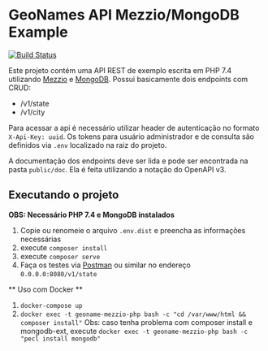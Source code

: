 GeoNames API Mezzio/MongoDB Example
=================================================
[![Build Status](https://semaphoreci.com/api/v1/mariojrrc/geonames-api-mezzio/branches/master/badge.svg)](https://semaphoreci.com/mariojrrc/geonames-api)

Este projeto contém uma API REST de exemplo escrita em PHP 7.4 utilizando [Mezzio](https://docs.mezzio.dev/) e [MongoDB](https://mongodb.com/).
Possui basicamente dois endpoints com CRUD:

- /v1/state
- /v1/city

Para acessar a api é necessário utilizar header de autenticação no formato `X-Api-Key: uuid`. Os tokens para  usuário administrador e de consulta são definidos via `.env` localizado na raiz do projeto.

A documentação dos endpoints deve ser lida e pode ser encontrada na pasta `public/doc`. Ela é feita utilizando a notação do OpenAPI v3.

## Executando o projeto

**OBS: Necessário PHP 7.4 e MongoDB instalados**

1. Copie ou renomeie o arquivo `.env.dist` e preencha as informações necessárias
2. execute `composer install`
3. execute `composer serve`
4. Faça os testes via [Postman](https://www.getpostman.com/) ou similar no endereço `0.0.0.0:8080/v1/state`

** Uso com Docker **
1. `docker-compose up`
2. `docker exec -t geoname-mezzio-php bash -c "cd /var/www/html && composer install"`
Obs: caso tenha problema com composer install e mongodb-ext, execute `docker exec -t geoname-mezzio-php bash -c "pecl install mongodb"`

